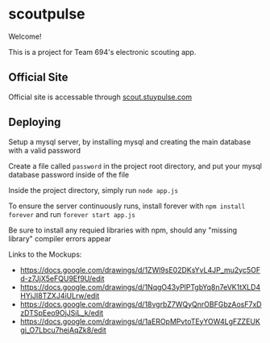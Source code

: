 # scoutpulse

Welcome!

This is a project for Team 694's electronic scouting app.

## Official Site

Official site is accessable through [scout.stuypulse.com](https://scout.stuypulse.com)


## Deploying

Setup a mysql server, by installing mysql and creating the main database with a valid password

Create a file called `password` in the project root directory, and put your mysql database password inside of the file

Inside the project directory, simply run `node app.js`

To ensure the server continuously runs, install forever with `npm install forever` and run `forever start app.js`

Be sure to install any requied libraries with npm, should any
"missing library" compiler errors appear


Links to the Mockups:
- https://docs.google.com/drawings/d/1ZWl9sE02DKsYvL4JP_mu2yc5OFd-z7JjX5eFQU9Ef9U/edit
- https://docs.google.com/drawings/d/1NqgO43yPlPTgbYq8n7eVK1tXLD4HYjJI8TZXJ4iULrw/edit
- https://docs.google.com/drawings/d/18vgrbZ7WQyQnrOBFGbzAosF7xDzDTSpEeo9OjJSiL_k/edit
- https://docs.google.com/drawings/d/1aEROpMPvtoTEyYOW4LgFZZEUKgj_O7Lbcu7hejAqZk8/edit
